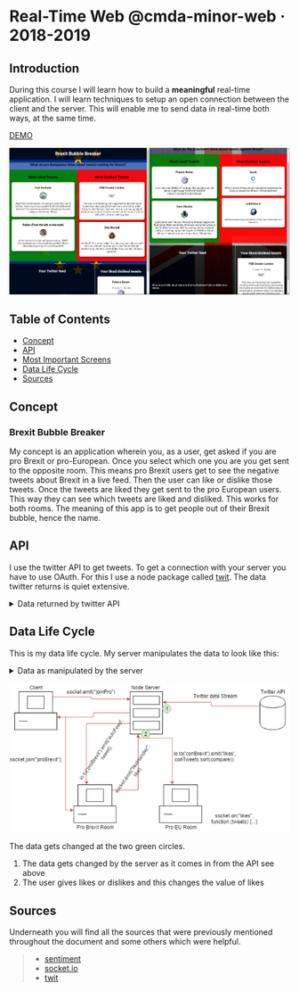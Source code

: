 # Real-Time Web @cmda-minor-web · 2018-2019

## Introduction
During this course I will learn how to build a **meaningful** real-time application. I will learn techniques to setup an open connection between the client and the server. This will enable me to send data in real-time both ways, at the same time.

[DEMO](https://chatroomjim.herokuapp.com/)

![Brexit Bubble Breaker](screens/screenshot2.png)

## Table of Contents

- [Concept](#concept)
- [API](#api)
- [Most Important Screens](#most-important-screens)
- [Data Life Cycle](#data-life-cycle)
- [Sources](#sources)

## Concept
### Brexit Bubble Breaker
My concept is an application wherein you, as a user, get asked if you are pro Brexit or pro-European. Once you select which one you are you get sent to the opposite room. This means pro Brexit users get to see the negative tweets about Brexit in a live feed. Then the user can like or dislike those tweets. Once the tweets are liked they get sent to the pro European users. This way they can see which tweets are liked and disliked. This works for both rooms. The meaning of this app is to get people out of their Brexit bubble, hence the name.

## API
I use the twitter API to get tweets. To get a connection with your server you have to use OAuth. For this I use a node package called [twit](https://www.npmjs.com/package/twit). The data twitter returns is quiet extensive.




<details>
  <summary>Data returned by twitter API</summary>

``` json
{ created_at: 'Wed Mar 13 17:22:28 +0000 2019',
     id: 1105881826676088800,
     id_str: '1105881826676088839',
     text:
      '"Ultimately we are leaving the largest trading bloc and our closest trading partner. We are already seeing impact t… https://t.co/05mDUeeBNd',
     display_text_range: [ 0, 140 ],
     source:
      '<a href="http://twitter.com/download/android" rel="nofollow">Twitter for Android</a>',
     truncated: true,
     in_reply_to_status_id: null,
     in_reply_to_status_id_str: null,
     in_reply_to_user_id: null,
     in_reply_to_user_id_str: null,
     in_reply_to_screen_name: null,
     user:
      { id: 863377035661647900,
        id_str: '863377035661647877',
        name: 'Matty 🇬🇧🇪🇺',
        screen_name: 'Doozy_45',
        location: null,
        url: null,
        description:
         'General News , Politics, Brexit Headlines/News... #AntiBrexit, #ProEU, #Saboteur, #FBPE 🇬🇧🇪🇺',
        translator_type: 'none',
        protected: false,
        verified: false,
        followers_count: 10228,
        friends_count: 9113,
        listed_count: 36,
        favourites_count: 85335,
        statuses_count: 165241,
        created_at: 'Sat May 13 12:55:00 +0000 2017',
        utc_offset: null,
        time_zone: null,
        geo_enabled: false,
        lang: 'en',
        contributors_enabled: false,
        is_translator: false,
        profile_background_color: 'F5F8FA',
        profile_background_image_url: '',
        profile_background_image_url_https: '',
        profile_background_tile: false,
        profile_link_color: '1DA1F2',
        profile_sidebar_border_color: 'C0DEED',
        profile_sidebar_fill_color: 'DDEEF6',
        profile_text_color: '333333',
        profile_use_background_image: true,
        profile_image_url:
         'http://pbs.twimg.com/profile_images/899556584518496256/YoRivQpz_normal.jpg',
        profile_image_url_https:
         'https://pbs.twimg.com/profile_images/899556584518496256/YoRivQpz_normal.jpg',
        profile_banner_url:
         'https://pbs.twimg.com/profile_banners/863377035661647877/1550942062',
        default_profile: true,
        default_profile_image: false,
        following: null,
        follow_request_sent: null,
        notifications: null },
     geo: null,
     coordinates: null,
     place: null,
     contributors: null,
     is_quote_status: false,
     extended_tweet:
      { full_text:
         '"Ultimately we are leaving the largest trading bloc and our closest trading partner. We are already seeing impact to the economy" #Brexit https://t.co/qQPulpx1dx',
        display_text_range: [ 0, 137 ],
        entities:
         { hashtags: [ { text: 'Brexit', indices: [ 130, 137 ] } ],
           urls: [],
           user_mentions: [],
           symbols: [],
           media:
            [ { id: 1105881689501458400,
                id_str: '1105881689501458432',
                indices: [ 138, 161 ],
                additional_media_info: { monetizable: false },
                media_url:
                 'http://pbs.twimg.com/ext_tw_video_thumb/1105881689501458432/pu/img/AhS6DODELWm4KAbz.jpg',
                media_url_https:
                 'https://pbs.twimg.com/ext_tw_video_thumb/1105881689501458432/pu/img/AhS6DODELWm4KAbz.jpg',
                url: 'https://t.co/qQPulpx1dx',
                display_url: 'pic.twitter.com/qQPulpx1dx',
                expanded_url:
                 'https://twitter.com/Doozy_45/status/1105881826676088839/video/1',
                type: 'video',
                video_info:
                 { aspect_ratio: [ 16, 9 ],
                   duration_millis: 40429,
                   variants:
                    [ { bitrate: 2176000,
                        content_type: 'video/mp4',
                        url:
                         'https://video.twimg.com/ext_tw_video/1105881689501458432/pu/vid/1280x720/00MOdjVU2MXwPhcX.mp4?tag=8' },
                      { content_type: 'application/x-mpegURL',
                        url:
                         'https://video.twimg.com/ext_tw_video/1105881689501458432/pu/pl/CULHSn6DjLsaswx6.m3u8?tag=8' },
                      { bitrate: 832000,
                        content_type: 'video/mp4',
                        url:
                         'https://video.twimg.com/ext_tw_video/1105881689501458432/pu/vid/640x360/7o5k3MjVfT6f7NOE.mp4?tag=8' },
                      { bitrate: 256000,
                        content_type: 'video/mp4',
                        url:
                         'https://video.twimg.com/ext_tw_video/1105881689501458432/pu/vid/320x180/JTXOM-yZEDvNkSOd.mp4?tag=8' } ] },
                sizes:
                 { thumb: { w: 150, h: 150, resize: 'crop' },
                   medium: { w: 1200, h: 675, resize: 'fit' },
                   small: { w: 680, h: 383, resize: 'fit' },
                   large: { w: 1280, h: 720, resize: 'fit' } } } ] },
        extended_entities:
         { media:
            [ { id: 1105881689501458400,
                id_str: '1105881689501458432',
                indices: [ 138, 161 ],
                additional_media_info: { monetizable: false },
                media_url:
                 'http://pbs.twimg.com/ext_tw_video_thumb/1105881689501458432/pu/img/AhS6DODELWm4KAbz.jpg',
                media_url_https:
                 'https://pbs.twimg.com/ext_tw_video_thumb/1105881689501458432/pu/img/AhS6DODELWm4KAbz.jpg',
                url: 'https://t.co/qQPulpx1dx',
                display_url: 'pic.twitter.com/qQPulpx1dx',
                expanded_url:
                 'https://twitter.com/Doozy_45/status/1105881826676088839/video/1',
                type: 'video',
                video_info:
                 { aspect_ratio: [ 16, 9 ],
                   duration_millis: 40429,
                   variants:
                    [ { bitrate: 2176000,
                        content_type: 'video/mp4',
                        url:
                         'https://video.twimg.com/ext_tw_video/1105881689501458432/pu/vid/1280x720/00MOdjVU2MXwPhcX.mp4?tag=8' },
                      { content_type: 'application/x-mpegURL',
                        url:
                         'https://video.twimg.com/ext_tw_video/1105881689501458432/pu/pl/CULHSn6DjLsaswx6.m3u8?tag=8' },
                      { bitrate: 832000,
                        content_type: 'video/mp4',
                        url:
                         'https://video.twimg.com/ext_tw_video/1105881689501458432/pu/vid/640x360/7o5k3MjVfT6f7NOE.mp4?tag=8' },
                      { bitrate: 256000,
                        content_type: 'video/mp4',
                        url:
                         'https://video.twimg.com/ext_tw_video/1105881689501458432/pu/vid/320x180/JTXOM-yZEDvNkSOd.mp4?tag=8' } ] },
                sizes:
                 { thumb: { w: 150, h: 150, resize: 'crop' },
                   medium: { w: 1200, h: 675, resize: 'fit' },
                   small: { w: 680, h: 383, resize: 'fit' },
                   large: { w: 1280, h: 720, resize: 'fit' } } } ] } },
     quote_count: 0,
     reply_count: 3,
     retweet_count: 32,
     favorite_count: 53,
     entities:
      { hashtags: [],
        urls:
         [ { url: 'https://t.co/05mDUeeBNd',
             expanded_url: 'https://twitter.com/i/web/status/1105881826676088839',
             display_url: 'twitter.com/i/web/status/1…',
             indices: [ 117, 140 ] } ],
        user_mentions: [],
        symbols: [] },
     favorited: false,
     retweeted: false,
     possibly_sensitive: false,
     filter_level: 'low',
     lang: 'en' },
  is_quote_status: false,
  quote_count: 0,
  reply_count: 0,
  retweet_count: 0,
  favorite_count: 0,
  entities:
   { hashtags: [],
     urls: [],
     user_mentions:
      [ { screen_name: 'Doozy_45',
          name: 'Matty 🇬🇧🇪🇺',
          id: 863377035661647900,
          id_str: '863377035661647877',
          indices: [ 3, 12 ] } ],
     symbols: [] },
  favorited: false,
  retweeted: false,
  filter_level: 'low',
  lang: 'en',
  timestamp_ms: '1555593152035' }
```
</details>

## Data Life Cycle
This is my data life cycle. My server manipulates the data to look like this:
<details>
  <summary>Data as manipulated by the server</summary>
  
```js
  let tweet = { 
  twid: 1121692332162789400,
    active: false,
    author: 'Julian Shea',
    avatar:
     'http://pbs.twimg.com/profile_images/2391879414/me_normal.jpg',
    body:
     "'#grayling.... In my office NOW'. They were going to make a #titanic success of #brexit, don't forget #BrexitChaos #brexitshambles \nhttps://t.co/cgt6SzCJil",
    date: 'Fri Apr 26 08:27:46 +0000 2019',
    screenname: 'juliansheasport',
    sentiment:
     { score: 3,
       comparative: 0.14285714285714285,
       tokens:
        [ "'grayling",
          'in',
          'my',
          'office',
          "now'",
          'they',
          'were',
          'going',
          'to',
          'make',
          'a',
          'titanic',
          'success',
          'of',
          'brexit',
          "don't",
          'forget',
          'brexitchaos',
          'brexitshambles',
          '',
          'httpstcocgt6szcjil' ],
       words: [ 'forget', 'success' ],
       positive: [ 'forget', 'success' ],
       negative: [] },
    likes: 0 };
```
</details>

![Focus](screens/datalifecycle.png)

The data gets changed at the two green circles.
1. The data gets changed by the server as it comes in from the API see above
2. The user gives likes or dislikes and this changes the value of likes

## Sources
Underneath you will find all the sources that were previously mentioned throughout the document and some others which were helpful.

> * [sentiment](https://www.npmjs.com/package/sentiment)
> * [socket.io](https://www.npmjs.com/package/socket.io)
> * [twit](https://www.npmjs.com/package/twit)

